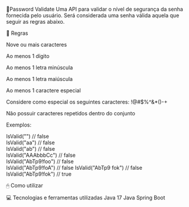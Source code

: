 🔐Password Validate
Uma API para validar o nível de segurança da senha fornecida pelo usuário. Será considerada uma senha válida aquela que seguir as regras abaixo.

📃 Regras


Nove ou mais caracteres

Ao menos 1 dígito

Ao menos 1 letra minúscula

Ao menos 1 letra maiúscula

Ao menos 1 caractere especial

Considere como especial os seguintes caracteres: !@#$%^&*()-+

Não possuir caracteres repetidos dentro do conjunto

Exemplos:

IsValid("") // false  
IsValid("aa") // false  
IsValid("ab") // false  
IsValid("AAAbbbCc") // false  
IsValid("AbTp9!foo") // false  
IsValid("AbTp9!foA") // false
IsValid("AbTp9 fok") // false
IsValid("AbTp9!fok") // true

🖱 Como utilizar




💻 Tecnologias e ferramentas utilizadas
Java 17
Java Spring Boot
